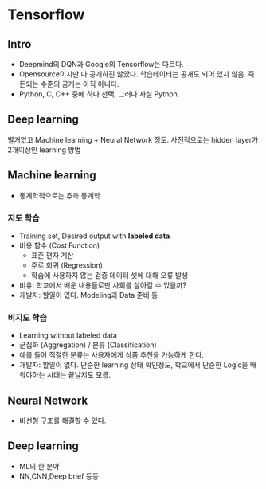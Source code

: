 # Tensorflow
## Intro
- Deepmind의 DQN과 Google의 Tensorflow는 다르다.
- Opensource이지만 다 공개하진 않았다. 학습데이터는 공개도 되어 있지 않음. 즉 돈되는 수준의 공개는 아직 아니다.
- Python, C, C++ 중에 하나 선택, 그러나 사실 Python.

## Deep learning
별거없고 Machine learning + Neural Network 정도. 사전적으로는 hidden layer가 2개이상인 learning 방법

## Machine learning
- 통계학적으로는 추측 통계학

### 지도 학습
- Training set, Desired output with **labeled data**
- 비용 함수 (Cost Function)
  - 표준 편자 계산
  - 주로 회귀 (Regression)
  - 학습에 사용하지 않는 검증 데이터 셋에 대해 오류 발생
- 비유: 학교에서 배운 내용들로만 사회를 살아갈 수 있을까?
- 개발자: 할일이 있다. Modeling과 Data 준비 등

### 비지도 학습
- Learning without labeled data
- 군집화 (Aggregation) / 분류 (Classification)
- 예를 들어 적절한 분류는 사용자에게 상품 추천을 가능하게 한다.
- 개발자: 할일이 없다. 단순한 learning 상태 확인정도, 학교에서 단순한 Logic을 배워야하는 시대는 끝날지도 모름.

## Neural Network
- 비선형 구조를 해결할 수 있다.

## Deep learning
- ML의 한 분야
- NN,CNN,Deep brief 등등
